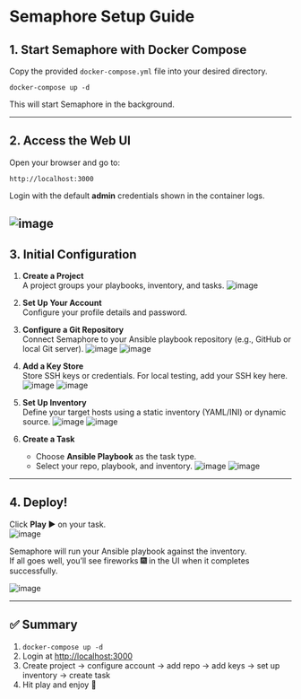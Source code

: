 # Semaphore Setup Guide

## 1. Start Semaphore with Docker Compose
Copy the provided `docker-compose.yml` file into your desired directory.

    docker-compose up -d

This will start Semaphore in the background.

---

## 2. Access the Web UI
Open your browser and go to:

    http://localhost:3000

Login with the default **admin** credentials shown in the container logs.

![image](../images/login.png)
---

## 3. Initial Configuration
1. **Create a Project**  
   A project groups your playbooks, inventory, and tasks.
   ![image](../images/create_project.png)

2. **Set Up Your Account**  
   Configure your profile details and password.

3. **Configure a Git Repository**  
   Connect Semaphore to your Ansible playbook repository (e.g., GitHub or local Git server).
   ![image](../images/Setup-Repo1.png)
   ![image](../images/Setup-Repo2.png)

4. **Add a Key Store**  
   Store SSH keys or credentials. For local testing, add your SSH key here.
   ![image](../images/Setup-Key1.png)
   ![image](../images/Setup-Key2.png)

5. **Set Up Inventory**  
   Define your target hosts using a static inventory (YAML/INI) or dynamic source.
   ![image](../images/Setup-Inventory1.png)
   ![image](../images/Setup-Inventory2.png)

6. **Create a Task**  
   - Choose **Ansible Playbook** as the task type.  
   - Select your repo, playbook, and inventory.
   ![image](../images/Setup-Task1.png)
   ![image](../images/Setup-Task2.png)

---

## 4. Deploy!
Click **Play ▶** on your task.  
![image](../images/Deployment.png)

Semaphore will run your Ansible playbook against the inventory.  
If all goes well, you’ll see fireworks 🎆 in the UI when it completes successfully.

![image](../images/Successful-Task.png)

---

## ✅ Summary
1. `docker-compose up -d`  
2. Login at [http://localhost:3000](http://localhost:3000)  
3. Create project → configure account → add repo → add keys → set up inventory → create task  
4. Hit play and enjoy 🎉
